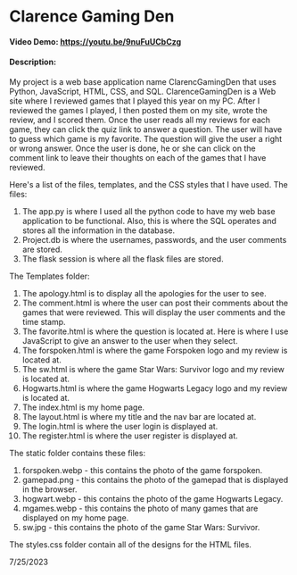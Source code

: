 # Clarence Gaming Den
#### Video Demo:  <https://youtu.be/9nuFuUCbCzg>
#### Description:

My project is a web base application name ClarencGamingDen that uses Python, JavaScript, HTML, CSS, and SQL. ClarenceGamingDen is a Web site where I reviewed games that I played this year on my PC. After I reviewed the games I played, I then posted them on my site, wrote the review, and I scored them. Once the user reads all my reviews for each game, they can click the quiz link to answer a question. The user will have to guess which game is my favorite.
The question will give the user a right or wrong answer. Once the user is done, he or she can click on the comment link to leave their thoughts on each of the games that I have reviewed.

Here's a list of the files, templates, and the CSS styles that I have used.
The files:
1.	The app.py is where I used all the python code to have my web base application to be functional. Also, this is where the SQL operates and stores all the information in the database.
2.	Project.db is where the usernames, passwords, and the user comments are stored.
3.	The flask session is where all the flask files are stored.

The Templates folder:
1.	The apology.html is to display all the apologies for the user to see.
2.	The comment.html is where the user can post their comments about the games that were reviewed. This will display the user comments and the time stamp.
3.	The favorite.html is where the question is located at. Here is where I use JavaScript to give an answer to the user when they select.
4.	The forspoken.html is where the game Forspoken logo and my review is located at.
5.	The sw.html is where the game Star Wars: Survivor logo and my review is located at.
6.	Hogwarts.html is where the game Hogwarts Legacy logo and my review is located at.
7.	The index.html is my home page.
8.	The layout.html is where my title and the nav bar are located at.
9.	The login.html is where the user login is displayed at.
10.	The register.html is where the user register is displayed at.


The static folder contains these files:
1.	forspoken.webp - this contains the photo of the game forspoken.
2.	gamepad.png - this contains the photo of the gamepad that is displayed in the browser.
3.	hogwart.webp - this contains the photo of the game Hogwarts Legacy.
4.	mgames.webp - this contains the photo of many games that are displayed on my home page.
5.	sw.jpg - this contains the photo of the game Star Wars: Survivor.


The styles.css folder contain all of the designs for the HTML files.

7/25/2023

